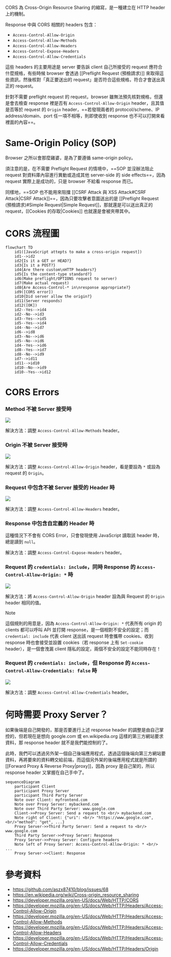 CORS 為 Cross-Origin Resource Sharing 的縮寫，是一種建立在 HTTP header 上的機制。

Response 中與 CORS 相關的 headers 包含：

- `Access-Control-Allow-Origin`
- `Access-Control-Allow-Methods`
- `Access-Control-Allow-Headers`
- `Access-Control-Expose-Headers`
- `Access-Control-Allow-Credentials`

這些 headers 的主要用途是 server 要告訴 client 自己所接受的 request 應符合什麼規格，有些時候 browser 會透過 [[Preflight Request (預檢請求)]] 來取得這些資訊，然後核對「真正要送出的 request」是否符合這些規格，符合才會送出真正的 request。

針對不需要 preflight request 的 request，browser 雖無法預先核對規格，但還是會去檢查 response 裡是否有 `Access-Control-Allow-Origin`  header，且其值是否等於 request 的 `Origin` header，==若發現兩者的 protocol/scheme、IP address/domain、port 任一項不相等，則即使收到 response 也不可以打開來看裡面的內容==。

# Same-Origin Policy (SOP)

Browser 之所以會那麼雞婆，是為了要遵循 same-origin policy。

須注意的是，在不需要 Preflight Request 的情境中，==SOP 並沒辦法阻止 request 對資料庫內容進行異動或造成其他 server-side 的 side effects==，因為 request 實際上是成功的，只是 browser 不給看 response 而已。

同樣地，==SOP 也不能用來阻擋 [[CSRF Attack 與 XSS Attack#CSRF Attack|CSRF Attack]]==，因為只要攻擊者意圖送出的是 [[Preflight Request (預檢請求)#Simple Request|Simple Request]]，那就還是可以送出真正的 request，[[Cookies 的存取|Cookies]] 也就還是會被夾帶其中。

# CORS 流程圖

```mermaid
flowchart TD
    id1([JavaScript attepts to make a cross-origin request])
    id1-->id2
    id2{Is it a GET or HEAD?}
    id3{Is it a POST?}
    id4{Are there custom\nHTTP headers?}
    id5{Is the content-type standard?}
    id6(Make preflight/OPTIONS request to server)
    id7(Make actual request)
    id8{Are Access-Control-* in\nresponse appropriate?}
    id9([CORS error])
    id10{Did server allow the origin?}
    id11(Server responds)
    id12([OK])
    id2--Yes-->id4
    id2--No-->id3
    id3--Yes-->id5
    id5--Yes-->id4
    id4--No-->id7
    id6-->id8
    id3--No-->id6
    id5--No-->id6
    id4--Yes-->id6
    id8--Yes-->id7
    id8--No-->id9
    id7-->id11
    id11-->id10
    id10--No-->id9
    id10--Yes-->id12
```

# CORS Errors

### Method 不被 Server 接受時

![](<https://raw.githubusercontent.com/Jamison-Chen/KM-software/master/img/cors-error-access-control-allow-methods.png>)

解決方法：調整 `Access-Control-Allow-Methods` header。

### Origin 不被 Server 接受時

![](<https://raw.githubusercontent.com/Jamison-Chen/KM-software/master/img/cors-error-access-control-allow-origin.png>)

解決方法：調整 `Access-Control-Allow-Origin` header，看是要設為 `*` 或設為 request 的 `Origin`。

### Request 中包含不被 Server 接受的 Header 時

![](<https://raw.githubusercontent.com/Jamison-Chen/KM-software/master/img/cors-error-access-control-allow-headers.png>)

解決方法：調整 `Access-Control-Allow-Headers` header。

### Response 中包含自定義的 Header 時

這種情況下不會有 CORS Error，只會發現使用 JavaScript 讀取該 header 時，總是讀到 `null`。

解決方法：調整 `Access-Control-Expose-Headers` header。

### Request 的 `credentials: include`，同時 Response 的 `Access-Control-Allow-Origin: *` 時

![](<https://raw.githubusercontent.com/Jamison-Chen/KM-software/master/img/cors-error-access-control-allow-origin-wildcard.png>)

解決方法：將 `Access-Control-Allow-Origin` header 設為與 Request 的 `Origin` header 相同的值。

>[!Note]
>這個規則的用意是，因為 `Access-Control-Allow-Origin: *` 代表所有 origin 的 clients 都可以呼叫 API 並打開 response，是一個相對不安全的設定；而 `credential: include` 代表 client 送出該 request 時會攜帶 cookies、收到 response 時也會接受並設置 cookies（若 response 上有 `Set-cookie` header），是一個會洩漏 client 隱私的設定，兩個不安全的設定不能同時存在！

### Request 的 `credentials: include`，但 Response 的 `Access-Control-Allow-Credentials: false` 時

![](<https://raw.githubusercontent.com/Jamison-Chen/KM-software/master/img/cors-error-access-control-allow-credentials.png>)

解決方法：調整 `Access-Control-Allow-Credentials` header。

# 何時需要 Proxy Server？

如果後端是自己開發的，那是否要進行上述 response header 的調整是由自己掌控的，但若現在是想向 google.com 或 en.wikipedia.org 這樣的第三方網站要求資料，那 response header 就不是我們能控制的了。

此時，我們可以透過另外架一個自己後端應用程式，透過這個後端向第三方網站要資料，再將要來的資料轉交給前端，而這個另外架的後端應用程式就是所謂的 [[Forward Proxy & Reverse Proxy|proxy]]，因為 proxy 是自己架的，所以 response header 又掌握在自己手中了。

```mermaid
sequenceDiagram
    participant Client
    participant Proxy Server
    participant Third Party Server
    Note over Client: myfrontend.com
    Note over Proxy Server: mybackend.com
    Note over Third Party Server: www.google.com
    Client->>Proxy Server: Send a request to <br/> mybackend.com
    Note right of Client: {"uri": <br/> "https://www.google.com", <br/>"method": "get", ...}
    Proxy Server->>Third Party Server: Send a request to <br/> www.google.com
    Third Party Server->>Proxy Server: Response
    Proxy Server->>Proxy Server: Configure headers
    Note left of Proxy Server: Access-Control-Allow-Origin: * <br/> ...
    Proxy Server->>Client: Response
```

# 參考資料

- <https://github.com/aszx87410/blog/issues/68>
- <https://en.wikipedia.org/wiki/Cross-origin_resource_sharing>
- <https://developer.mozilla.org/en-US/docs/Web/HTTP/CORS>
- <https://developer.mozilla.org/en-US/docs/Web/HTTP/Headers/Access-Control-Allow-Origin>
- <https://developer.mozilla.org/en-US/docs/Web/HTTP/Headers/Access-Control-Allow-Methods>
- <https://developer.mozilla.org/en-US/docs/Web/HTTP/Headers/Access-Control-Allow-Headers>
- <https://developer.mozilla.org/en-US/docs/Web/HTTP/Headers/Access-Control-Allow-Credentials>
- <https://developer.mozilla.org/en-US/docs/Web/HTTP/Headers/Origin>
